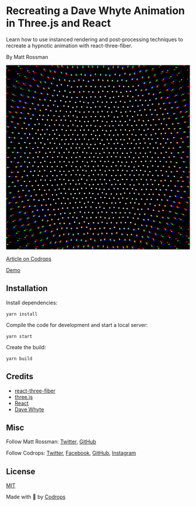 # Recreating a Dave Whyte Animation in Three.js and React

Learn how to use instanced rendering and post-processing techniques to recreate a hypnotic animation with react-three-fiber.

By Matt Rossman

![Breathing Dots screenshot](./screenshot.png)

[Article on Codrops](https://tympanus.net/codrops/?p=52356)

[Demo](http://tympanus.net/Tutorials/BreathingDots/)

## Installation

Install dependencies:

```
yarn install
```

Compile the code for development and start a local server:

```
yarn start
```

Create the build:

```
yarn build
```

## Credits

- [react-three-fiber](https://github.com/pmndrs/react-three-fiber)
- [three.js](https://threejs.org/)
- [React](https://reactjs.org/)
- [Dave Whyte](http://beesandbombs.com/)

## Misc

Follow Matt Rossman: [Twitter](https://twitter.com/the_ross_man), [GitHub](https://github.com/mattrossman)

Follow Codrops: [Twitter](http://www.twitter.com/codrops), [Facebook](http://www.facebook.com/codrops), [GitHub](https://github.com/codrops), [Instagram](https://www.instagram.com/codropsss/)

## License

[MIT](LICENSE)

Made with :blue_heart:  by [Codrops](http://www.codrops.com)
